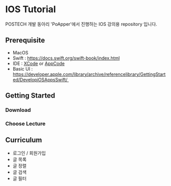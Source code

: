 # IOS Tutorial
POSTECH 개발 동아리 'PoApper'에서 진행하는 IOS 강의용 repository 입니다. 

## Prerequisite
- MacOS
- Swift : https://docs.swift.org/swift-book/index.html
- IDE : [XCode](https://developer.apple.com/kr/xcode/) or [AppCode](https://www.jetbrains.com/objc/)
- Basic UI : https://developer.apple.com/library/archive/referencelibrary/GettingStarted/DevelopiOSAppsSwift/ 

## Getting Started
### Download

### Choose Lecture

## Curriculum
- 로그인 / 회원가입
- 글 목록
- 글 정렬
- 글 검색
- 글 필터
